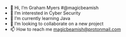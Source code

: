- 👋 Hi, I’m Graham Myers #@magicbeamish
- 👀 I’m interested in Cyber Security
- 🌱 I’m currently learning Java
- 💞️ I’m looking to collaborate on a new project
- 📫 How to reach me magicbeamish@protonmail.com
<!---
MagicBeamish/MagicBeamish is a ✨ special ✨ repository because its `README.md` (this file) appears on your GitHub profile.
You can click the Preview link to take a look at your changes.
--->
